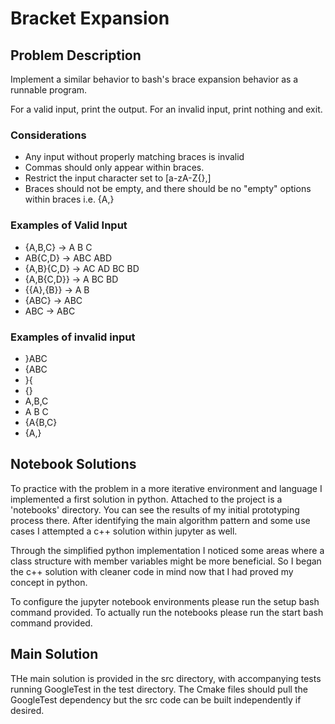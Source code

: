 # Bracket Expansion

## Problem Description

Implement a similar behavior to bash's brace expansion behavior as a runnable program.

For a valid input, print the output. For an invalid input, print nothing and exit.

### Considerations

- Any input without properly matching braces is invalid
- Commas should only appear within braces.
- Restrict the input character set to \[a-zA-Z\{\},\]
- Braces should not be empty, and there should be no "empty" options within braces i.e. {A,}

### Examples of Valid Input
- {A,B,C} -> A B C
- AB{C,D} -> ABC ABD
- {A,B}{C,D} -> AC AD BC BD
- {A,B{C,D}} -> A BC BD
- {{A},{B}} -> A B
- {ABC} -> ABC
- ABC -> ABC

###  Examples of invalid input
- }ABC
- {ABC
- }{
- {}
- A,B,C
- A B C
- {A{B,C}
- {A,}

## Notebook Solutions

To practice with the problem in a more iterative environment and language I implemented a first solution in python.
Attached to the project is a 'notebooks' directory. You can see the results of my initial prototyping process there.
After identifying the main algorithm pattern and some use cases I attempted a c++ solution within jupyter as well.

Through the simplified python implementation I noticed some areas where a class structure with member variables might
be more beneficial. So I began the c++ solution with cleaner code in mind now that I had proved my concept in python.

To configure the jupyter notebook environments please run the setup bash command provided. 
To actually run the notebooks please run the start bash command provided.

## Main Solution

THe main solution is provided in the src directory, with accompanying tests running GoogleTest in the test directory.
The Cmake files should pull the GoogleTest dependency but the src code can be built independently if desired.

